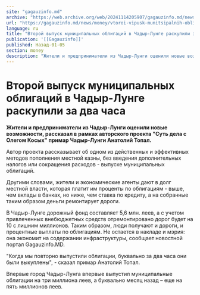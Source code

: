 ```yaml
---
site: "gagauzinfo.md"
archive: "https://web.archive.org/web/20241114205907/gagauzinfo.md/news/money/vtoroi-vipusk-munitsipalnih-obligatsii-v-chadir-lunge-raskupili-za-dva-chasa"
url: "https://gagauzinfo.md/news/money/vtoroi-vipusk-munitsipalnih-obligatsii-v-chadir-lunge-raskupili-za-dva-chasa"
language: ru
title: "Второй выпуск муниципальных облигаций в Чадыр-Лунге раскупили за два часа"
publication: '[[Gagauzinfo]]'
published: Назад-01-05
section: money
description: "Жители и предприниматели из Чадыр-Лунги оценили новые возможности, рассказал в рамках авторского проекта \"Суть дела с Олегом Косых\" примар Чадыр-Лунги Анатолий Топал."
---
```


# Второй выпуск муниципальных облигаций в Чадыр-Лунге раскупили за два часа

**Жители и предприниматели из Чадыр-Лунги оценили новые возможности, рассказал в рамках авторского проекта "Суть дела с Олегом Косых" примар Чадыр-Лунги Анатолий Топал.**

Автор проекта рассказывает об одном из действенных и эффективных методов пополнения местной казны, без введения дополнительных налогов или сокращения расходов - выпуске муниципальных облигаций.

Другими словами, жители и экономические агенты дают в долг местной власти, которая платит им проценты по облигациям - выше, чем вклады в банках, но ниже, чем ставка по кредиту, а на собранные таким образом деньги ремонтирует дороги.

В Чадыр-Лунге дорожный фонд составляет 5,6 млн. леев, а с учетом привлеченных внебюджетных средств отремонтировано дорог будет на 10 с лишним миллионов. Таким образом, люди получают и дороги, и процентные выплаты по облигациям. Не остается в накладе и мэрия: она экономит на содержании инфраструктуры, сообщает новостной портал Gagauzinfo.MD.

"Когда мы повторно выпустили облигации, буквально за два часа они были выкуплены", - сказал примар Анатолий Топал.

Впервые город Чадыр-Лунга впервые выпустил муниципальные облигации на три миллиона леев, а буквально месяц назад – еще на пять миллионов леев.